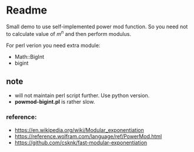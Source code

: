 Readme
======

Small demo to use self-implemented power mod function. So you need not to
calculate value of $m^{n}$ and then perform modulus.

For perl verion you need extra module:
  - Math::BigInt
  - bigint

## note

* will not maintain perl script further. Use python version.
* __powmod-bigint.pl__ is rather slow.


### reference:
* https://en.wikipedia.org/wiki/Modular_exponentiation
* https://reference.wolfram.com/language/ref/PowerMod.html
* https://github.com/csknk/fast-modular-exponentiation
